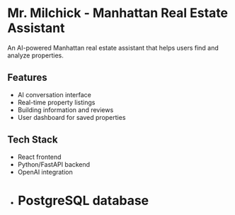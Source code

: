 # Mr. Milchick - Manhattan Real Estate Assistant

An AI-powered Manhattan real estate assistant that helps users find and analyze properties.

## Features

- AI conversation interface
- Real-time property listings
- Building information and reviews
- User dashboard for saved properties

## Tech Stack

- React frontend
- Python/FastAPI backend
- OpenAI integration
- # PostgreSQL database
